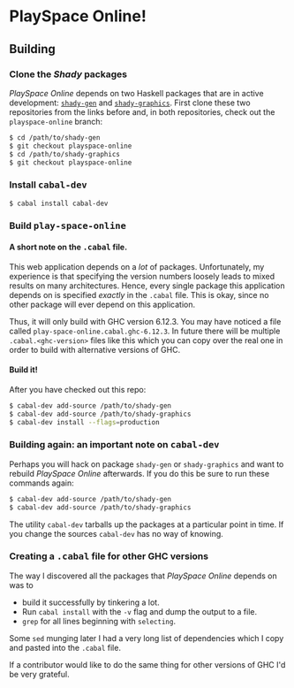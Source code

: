 # PlaySpace Online!

## Building

### Clone the *Shady* packages


*PlaySpace Online* depends on two Haskell packages that are in active development:
[`shady-gen`](http://github.com/sseefried/shady-gen) and 
[`shady-graphics`](http://github.com/sseefried/shady-graphics). First clone these two repositories from the links before and, in both repositories, check out the `playspace-online` branch:

```bash
$ cd /path/to/shady-gen
$ git checkout playspace-online
$ cd /path/to/shady-graphics
$ git checkout playspace-online
```

### Install <tt>cabal-dev</tt>

```bash
$ cabal install cabal-dev
```

### Build <tt>play-space-online</tt>

#### A short note on the <tt>.cabal</tt> file.

This web application depends on a *lot* of packages. Unfortunately, my experience is that specifying
the version numbers loosely leads to mixed results on many architectures. Hence, every single
package this application depends on is specified *exactly* in the `.cabal` file. This is okay, since
no other package will ever depend on this application.

Thus, it will only build with GHC version 6.12.3. You may have noticed a file called
`play-space-online.cabal.ghc-6.12.3`. In future there will be multiple `.cabal.<ghc-version>` files
like this which you can copy over the real one in order to build with alternative versions of GHC.

#### Build it! 

After you have checked out this repo:

```bash
$ cabal-dev add-source /path/to/shady-gen
$ cabal-dev add-source /path/to/shady-graphics
$ cabal-dev install --flags=production
```

### Building again: an important note on <tt>cabal-dev</tt>

Perhaps you will hack on package `shady-gen` or `shady-graphics` and want to rebuild 
*PlaySpace Online* afterwards. If you do this be sure to run these commands again:

```bash
$ cabal-dev add-source /path/to/shady-gen
$ cabal-dev add-source /path/to/shady-graphics
```

The utility `cabal-dev` tarballs up the packages at a particular point in time. If you change the
sources `cabal-dev` has no way of knowing.

### Creating a <tt>.cabal</tt> file for other GHC versions

The way I discovered all the packages that *PlaySpace Online* depends on was to 

* build it successfully by tinkering a lot.
* Run `cabal install` with the `-v` flag and dump the output to a file.
* `grep` for all lines beginning with `selecting`.

Some `sed` munging later I had a very long list of dependencies which I copy and pasted into the
`.cabal` file.

If a contributor would like to do the same thing for other versions of GHC I'd be very grateful.
